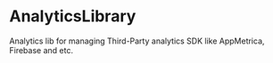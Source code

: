 # AnalyticsLibrary
Analytics lib for managing Third-Party analytics SDK like AppMetrica, Firebase and etc.
